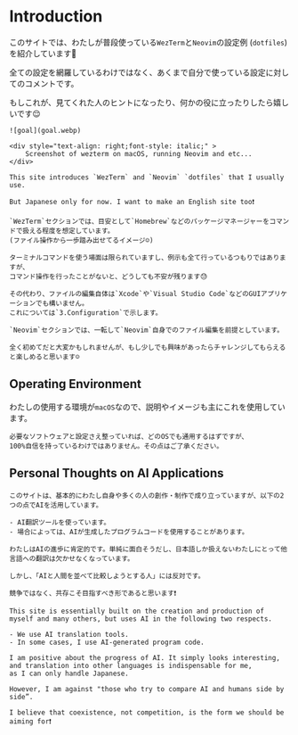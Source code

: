 # Introduction

このサイトでは、わたしが普段使っている`WezTerm`と`Neovim`の設定例 (`dotfiles`) を紹介しています🤗

全ての設定を網羅しているわけではなく、あくまで自分で使っている設定に対してのコメントです。

もしこれが、見てくれた人のヒントになったり、何かの役に立ったりしたら嬉しいです😌

```admonish success title=""
![goal](goal.webp)

<div style="text-align: right;font-style: italic;" >
    Screenshot of wezterm on macOS, running Neovim and etc...
</div>
```

```admonish fail title=""
This site introduces `WezTerm` and `Neovim` `dotfiles` that I usually use.

But Japanese only for now. I want to make an English site too❗
```

```admonish note title="このサイトが想定している読者"
`WezTerm`セクションでは、目安として`Homebrew`などのパッケージマネージャーをコマンドで扱える程度を想定しています。
(ファイル操作から一歩踏み出せてるイメージ☺️)

ターミナルコマンドを使う場面は限られていますし、例示も全て行っているつもりではありますが、
コマンド操作を行ったことがないと、どうしても不安が残ります😓

その代わり、ファイルの編集自体は`Xcode`や`Visual Studio Code`などのGUIアプリケーションでも構いません。
これについては`3.Configuration`で示します。
```

```admonish note title=""
`Neovim`セクションでは、一転して`Neovim`自身でのファイル編集を前提としています。

全く初めてだと大変かもしれませんが、もし少しでも興味があったらチャレンジしてもらえると楽しめると思います☺️
```

## Operating Environment

わたしの使用する環境が`macOS`なので、説明やイメージも主にこれを使用しています。

```admonish warning
必要なソフトウェアと設定さえ整っていれば、どのOSでも通用するはずですが、
100%自信を持っているわけではありません。その点はご了承ください。
```

## Personal Thoughts on AI Applications

```admonish info title=""
このサイトは、基本的にわたし自身や多くの人の創作・制作で成り立っていますが、以下の2つの点でAIを活用しています。

- AI翻訳ツールを使っています。
- 場合によっては、AIが生成したプログラムコードを使用することがあります。

わたしはAIの進歩に肯定的です。単純に面白そうだし、日本語しか扱えないわたしにとって他言語への翻訳は欠かせなくなっています。

しかし、「AIと人間を並べて比較しようとする人」には反対です。

競争ではなく、共存こそ目指すべき形であると思います❗
```

```admonish info title=""
This site is essentially built on the creation and production of myself and many others, but uses AI in the following two respects.

- We use AI translation tools.
- In some cases, I use AI-generated program code.

I am positive about the progress of AI. It simply looks interesting, and translation into other languages is indispensable for me,
as I can only handle Japanese.

However, I am against "those who try to compare AI and humans side by side”.

I believe that coexistence, not competition, is the form we should be aiming for❗
```
